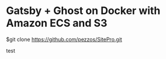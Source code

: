 # Gatsby + Ghost on Docker with Amazon ECS and S3

$git clone https://github.com/pezzos/SitePro.git

test

